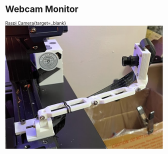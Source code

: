 # Webcam Monitor
[Raspi Camera](https://www.printables.com/model/389706-anycubic-kobra-go-camera-mount){target=_blank}
![Raspi Camera](assets/camera.jpg)
